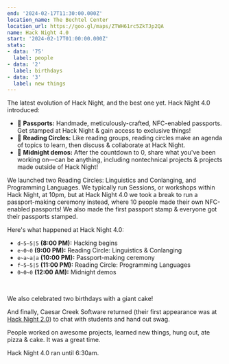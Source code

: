 ```yaml
---
end: '2024-02-17T11:30:00.000Z'
location_name: The Bechtel Center
location_url: https://goo.gl/maps/ZTWH61rc5ZkTJp2QA
name: Hack Night 4.0
start: '2024-02-17T01:00:00.000Z'
stats:
- data: '75'
  label: people
- data: '2'
  label: birthdays
- data: '3'
  label: new things
---
```


The latest evolution of Hack Night, and the best one yet. Hack Night 4.0 introduced:

- 🛂  **Passports:** Handmade, meticulously-crafted, NFC-enabled passports. Get stamped at Hack Night & gain access to exclusive things! 
- 🌟 **Reading Circles:** Like reading groups, reading circles make an agenda of topics to learn, then discuss & collaborate at Hack Night.
- 🌃 **Midnight demos:** After the countdown to 0, share what you've been working on—can be anything, including nontechnical projects & projects made outside of Hack Night!

We launched two Reading Circles: Linguistics and Conlanging, and Programming Languages. We typically run Sessions, or workshops within Hack Night, at 10pm, but at Hack Night 4.0 we took a break to run a passport-making ceremony instead, where 10 people made their own NFC-enabled passports! We also made the first passport stamp & everyone got their passports stamped.

Here's what happened at Hack Night 4.0:

- `d~5~5|5` **(8:00 PM):** Hacking begins
- `e~0~0` **(9:00 PM):** Reading Circle: Linguistics & Conlanging
- `e~a~a|a` **(10:00 PM):** Passport-making ceremony
- `f~5~5|5` **(11:00 PM):** Reading Circle: Programming Languages
- `0~0~0` **(12:00 AM):** Midnight demos

<br />

We also celebrated two birthdays with a giant cake!

And finally, Caesar Creek Software returned (their first appearance was at [Hack Night 2.0](https://blog.purduehackers.com/posts/hack-night-2.0)) to chat with students and hand out swag.

People worked on awesome projects, learned new things, hung out, ate pizza & cake. It was a great time.

Hack Night 4.0 ran until 6:30am.